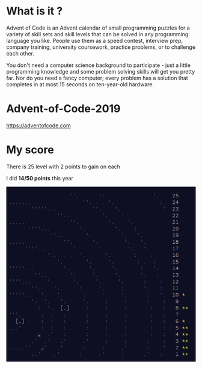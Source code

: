 # What is it ?

Advent of Code is an Advent calendar of small programming puzzles for a variety of skill sets and skill levels that can be solved in any programming language you like. People use them as a speed contest, interview prep, company training, university coursework, practice problems, or to challenge each other.

You don't need a computer science background to participate - just a little programming knowledge and some problem solving skills will get you pretty far. Nor do you need a fancy computer; every problem has a solution that completes in at most 15 seconds on ten-year-old hardware.

# Advent-of-Code-2019
https://adventofcode.com

# My score
There is 25 level with 2 points to gain on each

I did **14/50 points** this year

![result](result.png)
